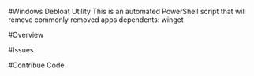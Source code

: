 #Windows Debloat Utility
This is an automated PowerShell script that will remove commonly removed apps
dependents: winget

#Overview

#Issues

#Contribue Code
